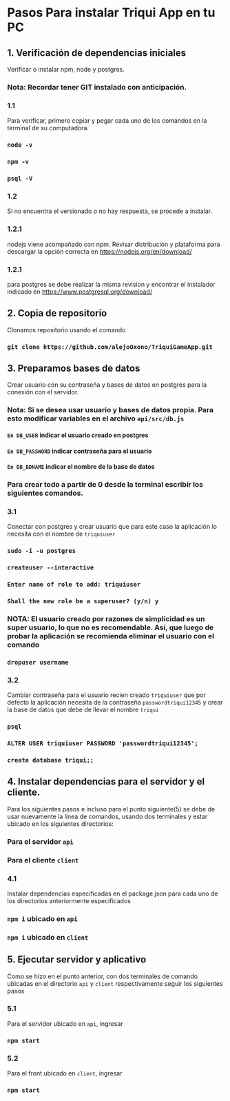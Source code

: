 # Pasos Para instalar Triqui App en tu PC


## 1. Verificación de dependencias iniciales
Verificar o instalar npm, node y postgres. 
### Nota: Recordar tener GIT instalado con anticipación.

### 1.1 
Para verificar, primero copiar y pegar cada uno de los comandos en la terminal de su computadora.

### `node -v`
### `npm -v`
### `psql -V`

### 1.2 
Si no encuentra el versionado o no hay respuesta, se procede a instalar.

### 1.2.1
nodejs viene acompañado con npm. Revisar distribución y plataforma para descargar la opción correcta en https://nodejs.org/en/download/

### 1.2.1 
para postgres se debe realizar la misma revision y encontrar el instalador indicado en https://www.postgresql.org/download/


## 2. Copia de repositorio
Clonamos repositorio usando el comando
### `git clone https://github.com/alejoOxono/TriquiGameApp.git`


## 3. Preparamos bases de datos
Crear usuario con su contraseña y bases de datos en postgres para la conexión con el servidor.

### Nota: Si se desea usar usuario y bases de datos propia. Para esto modificar variables en el archivo `api/src/db.js`
#### `En DB_USER`  indicar el usuario creado en postgres
#### `En DB_PASSWORD`  indicar contraseña para el usuario
#### `En DB_BDNAME` indicar el nombre de la base de datos

### Para crear todo a partir de 0 desde la terminal escribir los siguientes comandos.

### 3.1
Conectar con postgres y crear usuario que para este caso la aplicación lo necesita con el nombre de `triquiuser`

### `sudo -i -u postgres`
### `createuser --interactive`
### `Enter name of role to add: triquiuser`
### `Shall the new role be a superuser? (y/n) y`
### NOTA: El usuario creado por razones de simplicidad es un super usuario, lo que no es recomendable. Así, que luego de probar la aplicación se recomienda eliminar el usuario con el comando
### `dropuser username`

### 3.2
Cambiar contraseña para el usuario recien creado `triquiuser` que por defecto la aplicación necesita de la contraseña `passwordtriqui12345` y crear la base de datos que debe de llevar el nombre `triqui`

### `psql`
### `ALTER USER triquiuser PASSWORD 'passwordtriqui12345';`
### `create database triqui;;`


## 4. Instalar dependencias para el servidor y el cliente.
Para los siguientes pasos e incluso para el punto siguiente(5) se debe de usar nuevamente la linea de comandos, usando dos terminales y estar ubicado en los siguientes directorios:

### Para el servidor `api`
### Para el cliente `client`

### 4.1
Instalar dependencias especificadas en el package.json para cada uno de los directorios anteriormente especificados
### `npm i` ubicado en `api`
### `npm i` ubicado en `client`

## 5. Ejecutar servidor y aplicativo
Como se hizo en el punto anterior, con dos terminales de comando ubicadas en el directorio `api` y `client` respectivamente seguir los siguientes pasos

### 5.1
Para el servidor ubicado en `api`, ingresar
### `npm start`

### 5.2
Para el front ubicado en `client`, ingresar
### `npm start`